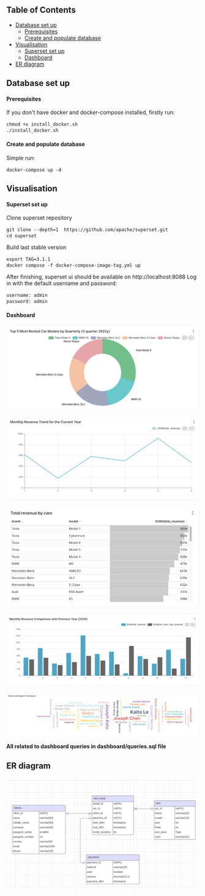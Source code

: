 ## Table of Contents
- [Database set up](#database-set-up)
    - [Prerequisites](#prerequisites)
    - [Create and populate database](#create-and-populate-database)
- [Visualisation](#visualisation)
    - [Superset set up](#superset-set-up)
    - [Dashboard](#dashboard)
- [ER diagram](#er-diagram)

## Database set up
#### Prerequisites
If you don't have docker and docker-compose installed, firstly run:
```
chmod +x install_docker.sh
./install_docker.sh
```
#### Create and populate database
Simple run:
```
docker-compose up -d
```
## Visualisation 
#### Superset set up
Clone superset repository
```
git clone --depth=1  https://github.com/apache/superset.git
cd superset
```

Build last stable version
```
export TAG=3.1.1
docker compose -f docker-compose-image-tag.yml up
```

After finishing, superset ui should be available on http://localhost:8088
Log in with the default username and password:
```
username: admin
password: admin
```


#### Dashboard
![Top 5 Most Rented Car Models by Quarterly](img/top5_cars_by_quarterly.png)

![Monthly Revenue Trend for the Current Year](img/monthly_revenue_trend.png)

![Total revenue by cars](img/total_revenue_by_cars.png)

![Monthly Revenue Comparison with Previous Year](img/month_revenue_compare_prev_year.png)

![Clients with Highest Total Spend](img/clients_with_highest_spend.png)

**All related to dashboard queries in dashboard/queries.sql file** 

## ER diagram
![ER diagram](img/er_diagram.png)